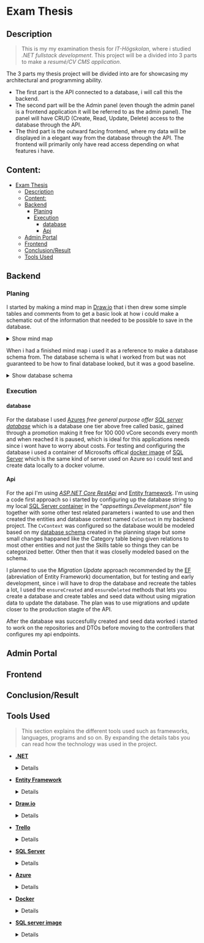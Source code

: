[comment]: # (All links are placed at the end of this document)

# Exam Thesis
## Description

>This is my my examination thesis for *IT-Högskolan*, where i studied *.NET fullstack development*. This project will be a divided into 3 parts to make a *resumé/CV CMS application*. 

The 3 parts my thesis project will be divided into are for showcasing my architectural and programming ability.
* The first part is the API connected to a database, i will call this the backend. 
* The second part will be the Admin panel (even though the admin panel is a frontend application it will be referred to as the admin panel). The panel will have CRUD (Create, Read, Update, Delete) access to the database through the API. 
* The third part is the outward facing frontend, where my data will be displayed in a elegant way from the database through the API. The frontend will primarily only have read access depending on what features i have.

## Content:
- [Exam Thesis](#exam-thesis)
  - [Description](#description)
  - [Content:](#content)
  - [Backend](#backend)
    - [Planing](#planing)
    - [Execution](#execution)
      - [database](#database)
      - [Api](#api)
  - [Admin Portal](#admin-portal)
  - [Frontend](#frontend)
  - [Conclusion/Result](#conclusionresult)
  - [Tools Used](#tools-used)
## Backend
  ### Planing

  I started by making a mind map in [Draw.io](#tools-used) that i then drew some simple tables and comments from to get a basic look at how i could make a schematic out of the information that needed to be possible to save in the database.

  <details>
  <summary>Show mind map</summary>

  ![Image of database mind map](./README_Pictures/Database/PlanningDatabaseContent.png)
  
  </details>

  When i had a finished mind map i used it as a reference to make a database schema from. The database schema is what i worked from but was not guaranteed to be how to final database looked, but it was a good baseline.

  <details>
  <summary>Show database schema</summary>
  
  ![Picture of the database schema](./README_Pictures/Database/DatabaseSchema.png)
  
  </details>

  ### Execution

  #### database 

  For the database I used [Azures](#tools-used) *free general purpose offer [SQL server database](#tools-used)* which is a database one tier above free called basic, gained through a promotion making it free for 100 000 vCore seconds every month and when reached it is paused, which is ideal for this applications needs since i wont have to worry about costs. For testing and configuring the database i used a container of Microsofts offical [docker image](#tools-used) of [SQL Server](#tools-used) which is the same kind of server used on Azure so i could test and create data locally to a docker volume.

  #### Api
For the api I'm using *[ASP.NET Core RestApi](#tools-used)* and [Entity framework][Tools]. I'm using a code first approach so i started by configuring up the database string to my local [SQL Server container][Tools] in the "*appsettings.Development.json*" file together with some other test related parameters i wanted to use and then created the entities and database context named ``CvContext`` in my backend project. The ``CvContext`` was configured so the database would be modeled based on my [database schema](#planing) created in the planning stage but some small changes happaned like the Category table being given relations to most other entities and not just the Skills table so things they can be categorized better. Other then that it was closelly modeled based on the schema. 

I planned to use the *Migration Update* approach recommended by the [EF][Tools] (abreviation of Entity Framework) documentation, but for testing and early development, since i will have to drop the database and recreate the tables a lot, I used the ``ensureCreated`` and ``ensureDeleted`` methods that lets you create a database and create tables and seed data without using migration data to update the database. The plan was to use migrations and update closer to the production stagte of the API.

After the database was succesfullly created and seed data worked i started to work on the repositories and DTOs before moving to the controllers that configures my api endpoints.

## Admin Portal
## Frontend
## Conclusion/Result
## Tools Used

>This section explains the different tools used such as frameworks, languages, programs and so on. By expanding the details tabs you can read how the technology was used in the project.

- **[.NET][.NET]** <details>Asp.net core with C# is the framework and programming language I'm using for configuring my database (with the help of [Entity Frameork][EF]) and to create the backend API to transfer data </details>
- **[Entity Framework][EF]**<details>Entity Framework is a framework that let's the user configure their database through .NET code, in this case C# code. In this project the database tables and data is also managed and created code first with Entity framework.</details>
- **[Draw.io][Draw.io]** <details>Draw.io is a free and open source flowchart/diagram editing website and program that I used for mapping and planning different processes such as database logic and general brainstorming. What makes it so good other then being free is the fact it let's users save flowcharts directly to their online repositories if they want to (and many other cloud services or locally). It's also possible to export the charts you make in many different format such as PNG, PDF, HTML and so on which makes it very flexible.</details>
- **[Trello][trello]**
  <details>Trello is a Kanban board I use for planing my project and next steps, I have decided to divide it into 4 sections, "Backlog","In Progress", "Testing" and "Done". Backlog is what is to be done, "In progress" is processes started, "Testing" is where i think something is done but further testing is needed and "Done" is where cards that are done will be placed. Bugs and problems can still occur in the "done" section but they should at least have been thoroughly tested first. Below is a early picture of my trello board. 
  
  ![Picture of trello board divided into 4 sections in the following order from left to right: "Backlog","In Progress", "Testing" and "Done"](./README_Pictures/TrelloLayout.png)</details>
- **[SQL Server][SQLServer]**<details>SQL Server is a SQL server provided by microsoft.</details>
- **[Azure]**<details>Azure is a cloud provider whom i have my [SQL server][SQLServer] at and some other services in this project</details>
- **[Docker]**<details>Docker works like a lightweigh and portable virtual machine but for application instances.</details>
- **[SQL server image][SQLImage]**<details>The sql server let's you create a container of the SQL server. I used this for testing my database so that no breaknig changes would affect my Azure database since it's easy to kill and create a new container from scrtatch if needed.</details>

  [comment]: # (This section is for storing links for easy reuse)

  [draw.io]: https://www.google.com/url?sa=t&source=web&rct=j&opi=89978449&url=https://app.diagrams.net/&ved=2ahUKEwiZ7d7R0tqFAxVGIxAIHW1KBqwQFnoECAcQAQ&usg=AOvVaw28S23h4_WI8toant9FYDpi

  [trello]: https://trello.com

  [.NET]:https://dotnet.microsoft.com/en-us/apps/aspnet

  [EF]: https://learn.microsoft.com/en-us/aspnet/entity-framework

  [Azure]: https://azure.microsoft.com/sv-se/

  [SQLServer]: https://learn.microsoft.com/en-us/sql/sql-server/what-is-sql-server?view=sql-server-ver16

  [Docker]: https://www.docker.com/

  [SqlImage]: https://hub.docker.com/_/microsoft-mssql-server/

  [Tools]: #tools-used
